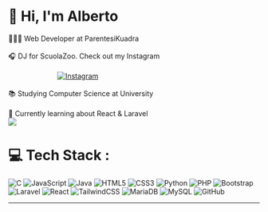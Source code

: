 # 👋 Hi, I'm Alberto
🧑🏼‍💻 Web Developer at ParentesiKuadra<br/><br>🎧 DJ for ScuolaZoo. Check out my Instagram<br/>  
&nbsp;&nbsp;&nbsp;&nbsp;&nbsp;&nbsp;&nbsp;&nbsp;&nbsp;&nbsp;&nbsp;&nbsp;&nbsp;&nbsp;&nbsp;&nbsp;&nbsp;&nbsp;&nbsp;&nbsp;&nbsp;&nbsp;&nbsp;&nbsp;&nbsp;[![Instagram](https://img.shields.io/badge/Instagram-%23E4405F.svg?logo=Instagram&logoColor=white)](https://www.instagram.com/alberto_melotti/?hl=it) 
<br/><br>📚 Studying Computer Science at University<br/><br>💭 Currently learning about React & Laravel<br/>
![](https://github-readme-stats.vercel.app/api?username=AlbertoMelottiDev&theme=transparent&hide_border=true&include_all_commits=false&count_private=false)<br/>

# 💻 Tech Stack :
![C](https://img.shields.io/badge/c-%2300599C.svg?style=plastic&logo=c&logoColor=white) ![JavaScript](https://img.shields.io/badge/javascript-%23323330.svg?style=plastic&logo=javascript&logoColor=%23F7DF1E) ![Java](https://img.shields.io/badge/java-%23ED8B00.svg?style=plastic&logo=openjdk&logoColor=white) ![HTML5](https://img.shields.io/badge/html5-%23E34F26.svg?style=plastic&logo=html5&logoColor=white) ![CSS3](https://img.shields.io/badge/css3-%231572B6.svg?style=plastic&logo=css3&logoColor=white) ![Python](https://img.shields.io/badge/python-3670A0?style=plastic&logo=python&logoColor=ffdd54) ![PHP](https://img.shields.io/badge/php-%23777BB4.svg?style=plastic&logo=php&logoColor=white) ![Bootstrap](https://img.shields.io/badge/bootstrap-%238511FA.svg?style=plastic&logo=bootstrap&logoColor=white) ![Laravel](https://img.shields.io/badge/laravel-%23FF2D20.svg?style=plastic&logo=laravel&logoColor=white) ![React](https://img.shields.io/badge/react-%2320232a.svg?style=plastic&logo=react&logoColor=%2361DAFB) ![TailwindCSS](https://img.shields.io/badge/tailwindcss-%2338B2AC.svg?style=plastic&logo=tailwind-css&logoColor=white) ![MariaDB](https://img.shields.io/badge/MariaDB-003545?style=plastic&logo=mariadb&logoColor=white) ![MySQL](https://img.shields.io/badge/mysql-4479A1.svg?style=plastic&logo=mysql&logoColor=white) ![GitHub](https://img.shields.io/badge/github-%23121011.svg?style=plastic&logo=github&logoColor=white)
 
<!--# 📊 GitHub Stats                                                                                                              :
![](https://github-readme-stats.vercel.app/api?username=AlbertoMelottiDev&theme=transparent&hide_border=true&include_all_commits=false&count_private=false)<br/>
![](https://github-readme-streak-stats.herokuapp.com/?user=AlbertoMelottiDev&theme=transparent&hide_border=true) <br/>
![](https://github-readme-stats.vercel.app/api/top-langs/?username=AlbertoMelottiDev&theme=transparent&hide_border=true&include_all_commits=false&count_private=false&layout=compact)

## 🌐 Socials  :
[![Instagram](https://img.shields.io/badge/Instagram-%23E4405F.svg?logo=Instagram&logoColor=white)](https://instagram.com/https://www.instagram.com/alberto_melotti/?hl=it) 

<!--### 🔝  Top Contributed Repo                 .
![](https://github-contributor-stats.vercel.app/api?username=AlbertoMelottiDev&limit=5&theme=transparent&combine_all_yearly_contributions=true)
-->

---
<!--  [![](https://visitcount.itsvg.in/api?id=AlbertoMelottiDev&icon=5&color=1)](https://visitcount.itsvg.in) -->

<!-- Proudly created with GPRM ( https://gprm.itsvg.in ) -->
